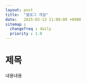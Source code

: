 ```yaml
---
layout: post
title:  "블로그 개설"
date:   2025-03-13 11:00:00 +0900
sitemap :
  changefreq : daily
  priority : 1.0
---
```


# 제목
내용내용
```

